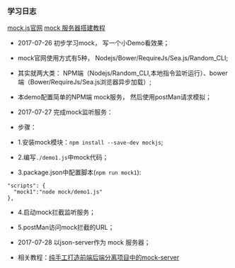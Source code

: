 ### 学习日志
[mock.js官网](http://mockjs.com/)
[mock 服务器搭建教程](http://www.cnblogs.com/jacksundatashare/p/6276714.html)

* 2017-07-26 初步学习mock， 写一个小Demo看效果；
* mock官网使用方式有5种， Nodejs/Bower/RequireJs/Sea.js/Random_CLI;
* 其实就两大类： NPM端（Nodejs/Random_CLI,本地指令监听运行）、bower端（Bower/RequireJs/Sea.js浏览器异步加载）;
* 本demo配置简单的NPM端 mock服务， 然后使用postMan请求模拟；

* 2017-07-27 完成mock监听服务：
* 步骤：
* 1.安装mock模块：`npm install --save-dev mockjs`;
* 2.编写`./demo1.js`中mock代码；
* 3.package.json中配置脚本(`npm run mock1`):
```
"scripts": {
  "mock1":"node mock/demo1.js"
},
```
* 4.启动mock拦截监听服务；
* 5.postMan访问mock拦截的URL；

* 2017-07-28 以json-server作为 mock 服务器；
* 相关教程：[纯手工打造前端后端分离项目中的mock-server](http://www.jianshu.com/p/284590b5b717)
